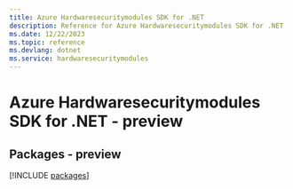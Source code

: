 ```yaml
---
title: Azure Hardwaresecuritymodules SDK for .NET
description: Reference for Azure Hardwaresecuritymodules SDK for .NET
ms.date: 12/22/2023
ms.topic: reference
ms.devlang: dotnet
ms.service: hardwaresecuritymodules
---
```

# Azure Hardwaresecuritymodules SDK for .NET - preview
## Packages - preview
[!INCLUDE [packages](hardwaresecuritymodules-index.md)]
